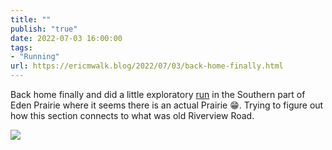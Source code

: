 ```yaml
---
title: ""
publish: "true"
date: 2022-07-03 16:00:00
tags:
- "Running"
url: https://ericmwalk.blog/2022/07/03/back-home-finally.html
---
```

Back home finally and did a little exploratory [run](http://www.strava.com/activities/7410401391) in the Southern part of Eden Prairie where it seems there is an actual Prairie 😁. Trying to figure out how this section connects to what was old Riverview Road.

![](https://ericmwalk.blog/uploads/2023/b88e6c1c76.jpg)